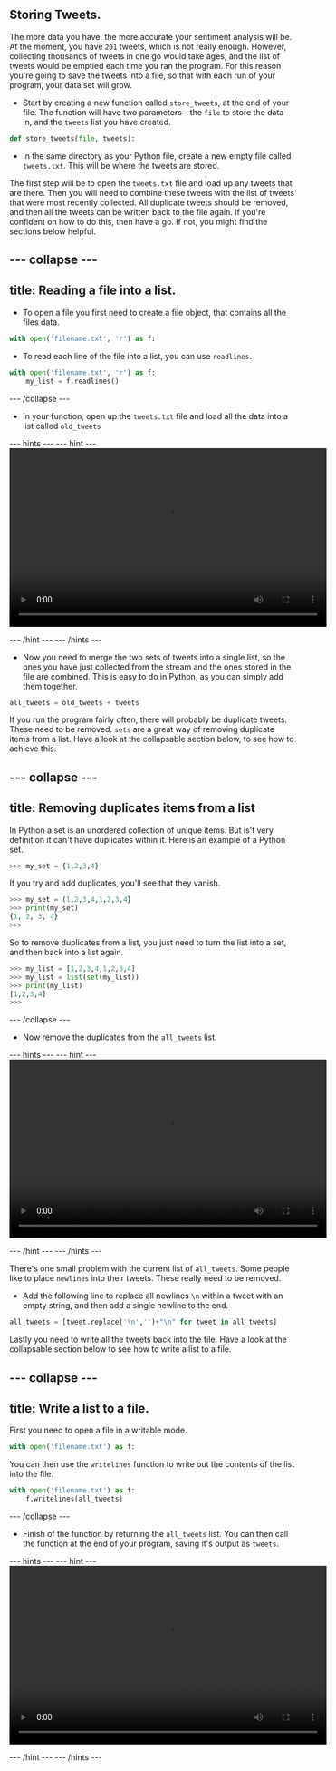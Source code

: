 ## Storing Tweets.

The more data you have, the more accurate your sentiment analysis will be. At the moment, you have `201` tweets, which is not really enough. However, collecting thousands of tweets in one go would take ages, and the list of tweets would be emptied each time you ran the program. For this reason you're going to save the tweets into a file, so that with each run of your program, your data set will grow.

- Start by creating a new function called `store_tweets`, at the end of your file. The function will have two parameters - the `file` to store the data in, and the `tweets` list you have created.

```python
def store_tweets(file, tweets):
```

- In the same directory as your Python file, create a new empty file called `tweets.txt`. This will be where the tweets are stored.

The first step will be to open the `tweets.txt` file and load up any tweets that are there. Then you will need to combine these tweets with the list of tweets that were most recently collected. All duplicate tweets should be removed, and then all the tweets can be written back to the file again. If you're confident on how to do this, then have a go. If not, you might find the sections below helpful.

--- collapse ---
---
title: Reading a file into a list.
---
- To open a file you first need to create a file object, that contains all the files data.
```python
with open('filename.txt', 'r') as f:
```

- To read each line of the file into a list, you can use `readlines`.
```python
with open('filename.txt', 'r') as f:
	my_list = f.readlines()
```
--- /collapse ---

- In your function, open up the `tweets.txt` file and load all the data into a list called `old_tweets`

--- hints --- --- hint ---
<video width="560" height="315" controls>
<source src="images/vid_2.webm" type="video/webm">
Your browser does not support WebM video, try FireFox or Chrome
</video>

--- /hint --- --- /hints ---

- Now you need to merge the two sets of tweets into a single list, so the ones you have just collected from the stream and the ones stored in the file are combined. This is easy to do in Python, as you can simply add them together.

```python
all_tweets = old_tweets + tweets
```

If you run the program fairly often, there will probably be duplicate tweets. These need to be removed. `sets` are a great way of removing duplicate items from a list. Have a look at the collapsable section below, to see how to achieve this.

--- collapse ---
---
title: Removing duplicates items from a list
---
In Python a set is an unordered collection of unique items. But is't very definition it can't have duplicates within it. Here is an example of a Python set.

```python
>>> my_set = {1,2,3,4}
```

If you try and add duplicates, you'll see that they vanish.

```python
>>> my_set = (1,2,3,4,1,2,3,4}
>>> print(my_set)
{1, 2, 3, 4}
>>>
```

So to remove duplicates from a list, you just need to turn the list into a set, and then back into a list again.

```python
>>> my_list = [1,2,3,4,1,2,3,4]
>>> my_list = list(set(my_list))
>>> print(my_list)
[1,2,3,4]
>>>
```
--- /collapse ---

- Now remove the duplicates from the `all_tweets` list.

--- hints --- --- hint ---
<video width="560" height="315" controls>
<source src="images/vid_3.webm" type="video/webm">
Your browser does not support WebM video, try FireFox or Chrome
</video>

--- /hint --- --- /hints ---

There's one small problem with the current list of `all_tweets`. Some people like to place `newlines` into their tweets. These really need to be removed.

- Add the following line to replace all newlines `\n` within a tweet with an empty string, and then add a single newline to the end.

```python
all_tweets = [tweet.replace('\n','')+"\n" for tweet in all_tweets]
```

Lastly you need to write all the tweets back into the file. Have a look at the collapsable section below to see how to write a list to a file.

--- collapse ---
---
title: Write a list to a file.
---
First you need to open a file in a writable mode.
```python
with open('filename.txt') as f:
```

You can then use the `writelines` function to write out the contents of the list into the file.

```python
with open('filename.txt') as f:
	f.writelines(all_tweets)
```
--- /collapse ---

- Finish of the function by returning the `all_tweets` list. You can then call the function at the end of your program, saving it's output as `tweets`.

--- hints --- --- hint ---
<video width="560" height="315" controls>
<source src="images/vid_4.webm" type="video/webm">
Your browser does not support WebM video, try FireFox or Chrome
</video>

--- /hint --- --- /hints ---
